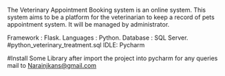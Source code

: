 The Veterinary Appointment Booking system is an online system. This system
aims to be a platform for the veterinarian to keep a record of pets appointment system.
It will be managed by administrator.

Framework : Flask. 
Languages : Python.
Database : SQL Server.  #python_veterinary_treatment.sql
IDLE: Pycharm

#Install Some Library after import the project into pycharm 
for any queries mail to Narainjkans@gmail.com
